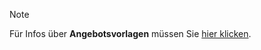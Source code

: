 <!-- markdownlint-disable-file MD041 -->
> [!NOTE]
> Für Infos über **Angebotsvorlagen** müssen Sie [hier klicken][1].

<!-- Referenced links -->
[1]: ../../../../../en/document/templates/quote/index.md
